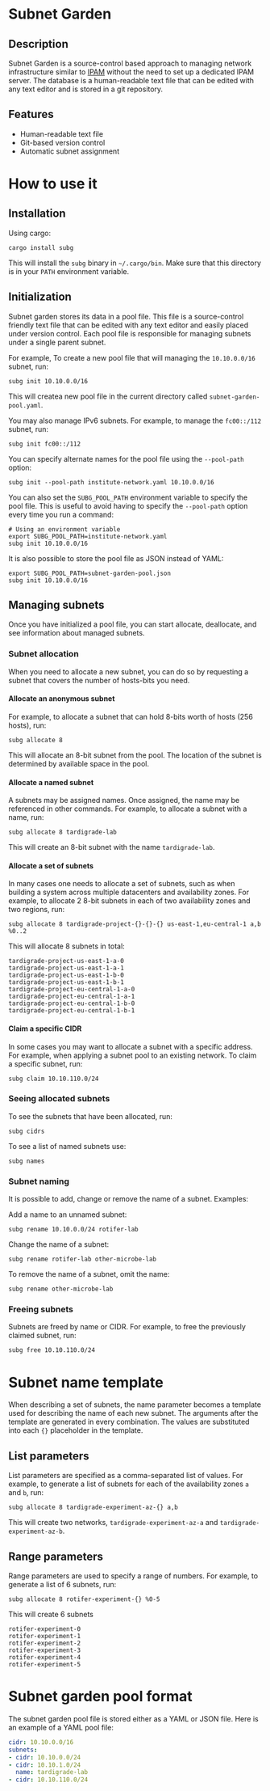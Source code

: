<!--
 Copyright 2024 The Milton Hirsch Institute, B.V.
 SPDX-License-Identifier: Apache-2.0
 -->

# Subnet Garden

## Description

Subnet Garden is a source-control based approach to managing network infrastructure
similar to [IPAM](https://en.wikipedia.org/wiki/IP_address_management) without the
need to set up a dedicated IPAM server. The database is a human-readable text file
that can be edited with any text editor and is stored in a git repository.

## Features

* Human-readable text file
* Git-based version control
* Automatic subnet assignment

# How to use it

## Installation

Using cargo:

```shell
cargo install subg
```

This will install the `subg` binary in `~/.cargo/bin`. Make sure that this directory
is in your `PATH` environment variable.

## Initialization

Subnet garden stores its data in a pool file. This file is a source-control friendly
text file that can be edited with any text editor and easily placed under version
control. Each pool file is responsible for managing subnets under a single parent
subnet.

For example, To create a new pool file that will managing the `10.10.0.0/16` subnet,
run:

```shell
subg init 10.10.0.0/16
```

This will createa new pool file in the current directory called `subnet-garden-pool.yaml`.

You may also manage IPv6 subnets. For example, to manage the `fc00::/112` subnet,
run:

```shell
subg init fc00::/112
```

You can specify alternate names for the pool file using the `--pool-path` option:

```shell
subg init --pool-path institute-network.yaml 10.10.0.0/16
```

You can also set the `SUBG_POOL_PATH` environment variable to specify the pool file.
This is useful to avoid having to specify the `--pool-path` option every time you
run a command:

```shell
# Using an environment variable
export SUBG_POOL_PATH=institute-network.yaml
subg init 10.10.0.0/16
```

It is also possible to store the pool file as JSON instead of YAML:

```shell
export SUBG_POOL_PATH=subnet-garden-pool.json
subg init 10.10.0.0/16
```

## Managing subnets

Once you have initialized a pool file, you can start allocate, deallocate, and
see information about managed subnets.

### Subnet allocation

When you need to allocate a new subnet, you can do so by requesting a subnet
that covers the number of hosts-bits you need.

#### Allocate an anonymous subnet

For example, to allocate a subnet that can hold 8-bits worth of hosts (256
hosts), run:

```shell
subg allocate 8
```

This will allocate an 8-bit subnet from the pool. The location of the subnet
is determined by available space in the pool.

#### Allocate a named subnet

A subnets may be assigned names. Once assigned, the name may be referenced
in other commands. For example, to allocate a subnet with a name, run:

```shell
subg allocate 8 tardigrade-lab
```

This will create an 8-bit subnet with the name `tardigrade-lab`.

#### Allocate a set of subnets

In many cases one needs to allocate a set of subnets, such as when building
a system across multiple datacenters and availability zones. For example,
to allocate 2 8-bit subnets in each of two availability zones and two
regions, run:

```shell
subg allocate 8 tardigrade-project-{}-{}-{} us-east-1,eu-central-1 a,b %0..2
```

This will allocate 8 subnets in total:

```text
tardigrade-project-us-east-1-a-0
tardigrade-project-us-east-1-a-1
tardigrade-project-us-east-1-b-0
tardigrade-project-us-east-1-b-1
tardigrade-project-eu-central-1-a-0
tardigrade-project-eu-central-1-a-1
tardigrade-project-eu-central-1-b-0
tardigrade-project-eu-central-1-b-1
```

#### Claim a specific CIDR

In some cases you may want to allocate a subnet with a specific address. For
example, when applying a subnet pool to an existing network. To claim
a specific subnet, run:

```shell
subg claim 10.10.110.0/24
```

### Seeing allocated subnets

To see the subnets that have been allocated, run:

```shell
subg cidrs
```

To see a list of named subnets use:

```shell
subg names
```

### Subnet naming

It is possible to add, change or remove the name of a subnet. Examples:

Add a name to an unnamed subnet:

```shell
subg rename 10.10.0.0/24 rotifer-lab
```

Change the name of a subnet:

```shell
subg rename rotifer-lab other-microbe-lab
```

To remove the name of a subnet, omit the name:

```shell
subg rename other-microbe-lab
```

### Freeing subnets

Subnets are freed by name or CIDR. For example, to free the previously
claimed subnet, run:

```shell
subg free 10.10.110.0/24
```

# Subnet name template

When describing a set of subnets, the name parameter becomes a template
used for describing the name of each new subnet. The arguments after the
template are generated in every combination. The values are substituted
into each `{}` placeholder in the template.

## List parameters

List parameters are specified as a comma-separated list of values. For
example, to generate a list of subnets for each of the availability zones
`a` and `b`, run:

```shell
subg allocate 8 tardigrade-experiment-az-{} a,b
```

This will create two networks, `tardigrade-experiment-az-a` and
`tardigrade-experiment-az-b`.

## Range parameters

Range parameters are used to specify a range of numbers. For example, to
generate a list of 6 subnets, run:

```shell
subg allocate 8 rotifer-experiment-{} %0-5
```

This will create 6 subnets

```text
rotifer-experiment-0
rotifer-experiment-1
rotifer-experiment-2
rotifer-experiment-3
rotifer-experiment-4
rotifer-experiment-5
```

# Subnet garden pool format

The subnet garden pool file is stored either as a YAML or JSON file.
Here is an example of a YAML pool file:

```yaml
cidr: 10.10.0.0/16
subnets:
- cidr: 10.10.0.0/24
- cidr: 10.10.1.0/24
  name: tardigrade-lab
- cidr: 10.10.110.0/24
```
